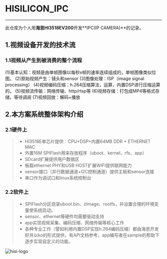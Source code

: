 # HISILICON_IPC
------
此仓库为个人用**海思HI3518EV200**开发**IPC(IP CAMERA)**的记录。

## 1.视频设备开发的技术流
### 1.1视频从产生到被消费的整个流程
(1)基本认知：视频是由单帧图像以每秒x帧的速率连续组成的，单帧图像类似位图。
(2)原始视频产生：镜头和sensor
(3)图像处理：ISP（image signal processing）
(4)视频编码压缩：h.264压缩算法，运算，内置DSP进行压缩运算的。
(5)视频流传输：网络传输、http/rtsp等
(6)视频存储：打包成MP4等格式存储，等待调阅
(7)视频回放：解码+播放

## 2.本方案系统整体架构介绍
### 2.1硬件上
> * HI3518E单芯片提供：CPU+DSP+内置64MB DDR + ETHERNET MAC
> * 外置16M SPIFlash用来存放程序（uboot、kernel、rfs、app）
> * SDcard扩展提供用户数据区
> * 板载ethernet PHY和USB HOST扩展WIFI提供联网能力
> * sensor接口（并行数据通道+I2C控制通道）提供主板和sensor连接
> * 串口作为调试口和linux系统控制台

### 2.2软件上
> * SPIFlash分区烧录uboot.bin、zImage、rootfs，并设置合理的环境变量使系统启动。
> * sensor、ethernet等硬件均需要驱动支持
> * app实现视频采集、编码压缩、网络传输等核心工作
> * 各种专业工作（譬如利用内置DSP实现h.264编码压缩）都由海思开发好并以ko的形式提供，有API文档参考，app编写者在sample的帮助下逐步实现自定义的功能。

![hisi-logo][1]

[1]:https://github.com/WqXiaobao/HISILICON_IPC/blob/master/pictures/hisilicon.jpg
